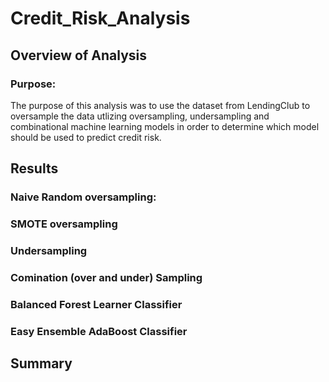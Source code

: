 # Credit_Risk_Analysis

## Overview of Analysis 
### Purpose:
The purpose of this analysis was to use the dataset from LendingClub to oversample the data utlizing oversampling, undersampling and combinational machine learning models in order to determine which model should be used to predict credit risk. 
## Results
### Naive Random oversampling:
### SMOTE oversampling
### Undersampling 
### Comination (over and under) Sampling 
### Balanced Forest Learner Classifier 
### Easy Ensemble AdaBoost Classifier 
## Summary
